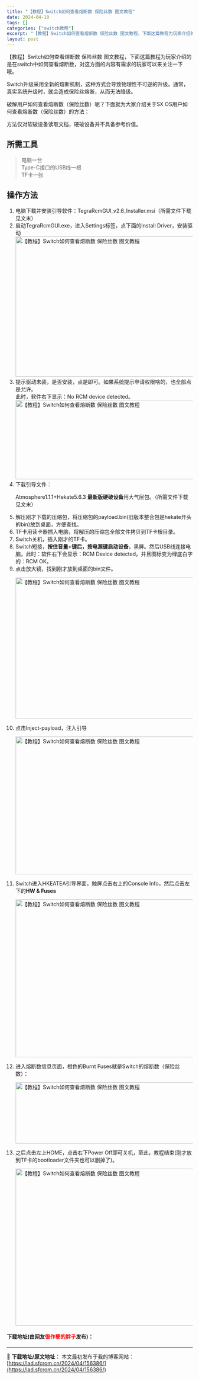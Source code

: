 ```yaml
---
title: "【教程】Switch如何查看熔断数 保险丝数 图文教程"
date: 2024-04-10
tags: []
categories: ["switch教程"]
excerpt: "【教程】Switch如何查看熔断数 保险丝数 图文教程，下面这篇教程为玩家介绍的是在switch中如何查看熔断数，对这方面的内容有需求的玩家可以来关注一下哦。 Switch升级采用全新的熔断机制，这种方式会导致物理性不可逆的升级。通常，真实系统升级时，就会造成保险丝熔断，从而无法降级。 破解用户如何&hellip;"
layout: post
---
```


 <p>【教程】Switch如何查看熔断数 保险丝数 图文教程，下面这篇教程为玩家介绍的是在switch中如何查看熔断数，对这方面的内容有需求的玩家可以来关注一下哦。</p> <p>Switch升级采用全新的熔断机制，这种方式会导致物理性不可逆的升级。通常，真实系统升级时，就会造成保险丝熔断，从而无法降级。</p> <p>破解用户如何查看熔断数（保险丝数）呢？下面就为大家介绍关于SX OS用户如何查看熔断数（保险丝数）的方法：</p> <p>方法仅对软破设备读取文档，硬破设备并不具备参考价值。</p> <h2>所需工具</h2> <blockquote> <p>电脑一台<br />Type-C接口的USB线一根<br />TF卡一张</p></blockquote> <h2>操作方法</h2> <ol> <li>电脑下载并安装引导软件：TegraRcmGUI_v2.6_Installer.msi（所需文件下载见文末）</li> <li>启动TegraRcmGUI.exe，进入Settings标签，点下面的Install Driver，安装驱动<img src="https://lad.sfcrom.cn/wp-content/uploads/2024/04/20240410_66162e616e0b7.webp" style="width: 496px; height: 379px;" alt="【教程】Switch如何查看熔断数 保险丝数 图文教程" /></li> <li>提示驱动未装，是否安装，点是即可。如果系统提示申请权限啥的，也全部点是允许。<br />此时，软件右下显示：No RCM device detected。<img src="https://lad.sfcrom.cn/wp-content/uploads/2024/04/20240410_66162e61b3288.webp" style="width: 520px; height: 214px;" alt="【教程】Switch如何查看熔断数 保险丝数 图文教程" /></li> <li>下载引导文件：   <p>Atmosphere1.1.1+Hekate5.6.3&nbsp;<strong>最新版硬破设备</strong>用大气层包。（所需文件下载见文末）</p></li> <li>解压刚才下载的压缩包，将压缩包的payload.bin(旧版本整合包是hekate开头的bin)放到桌面，方便查找。</li> <li>TF卡用读卡器插入电脑，将解压的压缩包全部文件拷贝到TF卡根目录。</li> <li>Switch关机，插入刚才的TF卡。</li> <li>Switch短接，<strong>按住音量+键后，按电源键启动设备</strong>，黑屏。然后USB线连接电脑，此时：软件右下会显示：RCM Device detected。并且图标变为绿底白字的：RCM OK。</li> <li>点击放大镜，找到刚才放到桌面的bin文件。   <p><img src="https://lad.sfcrom.cn/wp-content/uploads/2024/04/20240410_66162e6219118.webp" style="width: 501px; height: 382px;" alt="【教程】Switch如何查看熔断数 保险丝数 图文教程" /></p></li> <li>点击Inject-payload，注入引导   <p><img src="https://lad.sfcrom.cn/wp-content/uploads/2024/04/20240410_66162e627bdbd.webp" style="width: 501px; height: 372px;" alt="【教程】Switch如何查看熔断数 保险丝数 图文教程" /></p></li> <li>Switch进入HKEATEA引导界面，触屏点击右上的Console Info，然后点击左下的<strong>HW &amp; Fuses</strong> <p><img src="https://lad.sfcrom.cn/wp-content/uploads/2024/04/20240410_66162e62d5cf4.webp" style="width: 756px; height: 426px;" alt="【教程】Switch如何查看熔断数 保险丝数 图文教程" /></p></li> <li>进入熔断数信息页面，橙色的Burnt Fuses就是Switch的熔断数（保险丝数）：   <p><img src="https://lad.sfcrom.cn/wp-content/uploads/2024/04/20240410_66162e6323d55.webp" style="width: 506px; height: 165px;" alt="【教程】Switch如何查看熔断数 保险丝数 图文教程" /></p></li> <li>之后点击左上HOME，点击右下Power Off即可关机，至此，教程结束(刚才放到TF卡的bootloader文件夹也可以删掉了)。   <p><img src="https://lad.sfcrom.cn/wp-content/uploads/2024/04/20240410_66162e636820f.webp" style="width: 757px; height: 424px;" alt="【教程】Switch如何查看熔断数 保险丝数 图文教程" /></p></li> </ol> <p><h4>下载地址(由网友<font color="red">很作孽的胖子</font>发布)：</h4></p> 

---
📖 **下载地址/原文地址：** 本文最初发布于我的博客网站：[https://lad.sfcrom.cn/2024/04/156386/](https://lad.sfcrom.cn/2024/04/156386/)
